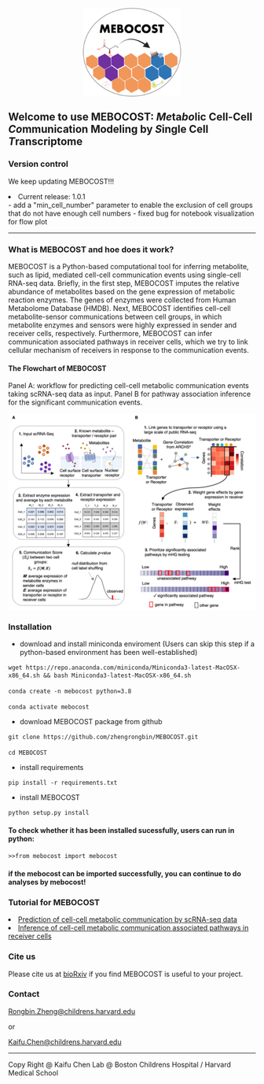 <img src="./images/mebocost_logo.png" width="200" height="180" style='margin-left: auto; margin-right: auto;display: block;'></img>

## Welcome to use MEBOCOST: <I>Me</I>ta<I>bo</I>lic Cell-Cell <I>Co</I>mmunication Modeling by <I>S</I>ingle Cell <I>T</I>ranscriptome

### Version control
<p>We keep updating MEBOCOST!!!</p>
<li>Current release: 1.0.1</li>
- add a "min_cell_number" parameter to enable the exclusion of cell groups that do not have enough cell numbers
- fixed bug for notebook visualization for flow plot
<hr>

### What is MEBOCOST and hoe does it work?
<p>MEBOCOST is a Python-based computational tool for inferring metabolite, such as lipid, mediated cell-cell communication events using single-cell RNA-seq data. Briefly, in the first step, MEBOCOST imputes the relative abundance of metabolites based on the gene expression of metabolic reaction enzymes. The genes of enzymes were collected from Human Metabolome Database (HMDB). Next, MEBOCOST identifies cell-cell metabolite-sensor communications between cell groups, in which metabolite enzymes and sensors were highly expressed in sender and receiver cells, respectively. Furthermore, MEBOCOST can infer communication associated pathways in receiver cells, which we try to link cellular mechanism of receivers in response to the communication events.</p>

#### The Flowchart of MEBOCOST
<p>Panel A: workflow for predicting cell-cell metabolic communication events taking scRNA-seq data as input. Panel B for pathway association inference for the significant communication events.</p>
<img src='./images/FlowChart.png' style='margin-left: auto; margin-right: auto;display: block;'></img>

### Installation
* download and install miniconda enviroment (Users can skip this step if a python-based environment has been well-established)
```{bash}
wget https://repo.anaconda.com/miniconda/Miniconda3-latest-MacOSX-x86_64.sh && bash Miniconda3-latest-MacOSX-x86_64.sh

conda create -n mebocost python=3.8

conda activate mebocost
```
* download MEBOCOST package from github
```{bash}
git clone https://github.com/zhengrongbin/MEBOCOST.git

cd MEBOCOST
```
* install requirements
```{bash}
pip install -r requirements.txt
```
* install MEBOCOST
```{bash}
python setup.py install
```
#### To check whether it has been installed sucessfully, users can run in python:
```{python}
>>from mebocost import mebocost
```
#### if the mebocost can be imported successfully, you can continue to do analyses by mebocost!

### Tutorial for MEBOCOST

<li><a href='./Demo_Communication_Prediction.ipynb' target='_blank'>Prediction of cell-cell metabolic communication by scRNA-seq data</a></li>
<li><a href='./Demo_Pathway_Inference.ipynb' target='_blank'>Inference of cell-cell metabolic communication associated pathways in receiver cells</a></li>

### Cite us
<p>Please cite us at <a href='https://www.biorxiv.org/content/10.1101/2022.05.30.494067v1' target='_blank'>bioRxiv</a> if you find MEBOCOST is useful to your project.</p>

### Contact
Rongbin.Zheng@childrens.harvard.edu

or

Kaifu.Chen@childrens.harvard.edu

<hr>
Copy Right @ Kaifu Chen Lab @ Boston Childrens Hospital / Harvard Medical School
